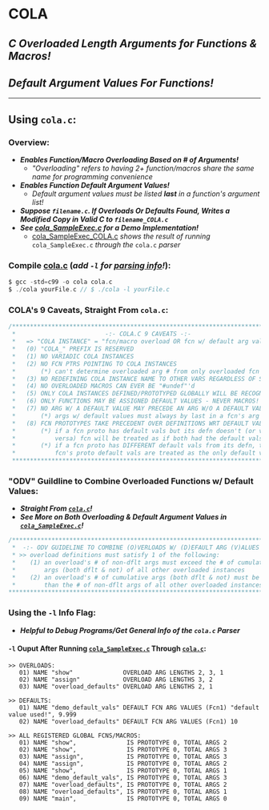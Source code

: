 # COLA
## _C Overloaded Length Arguments for Functions &amp; Macros!_
## _Default Argument Values For Functions!_

----------------------
## Using `cola.c`:

### Overview:
* ***Enables Function/Macro Overloading Based on # of Arguments!***
  * _"Overloading" refers to having 2+ function/macros share the same name for programming convenience_
* ***Enables Function Default Argument Values!***
  * _Default argument values must be listed **last** in a function's argument list!_
* ***Suppose `filename.c`. If Overloads Or Defaults Found, Writes a Modified Copy in Valid C to `filename_COLA.c`***
* ***See [cola_SampleExec.c](https://github.com/jrandleman/COLA/blob/master/cola_SampleExec.c) for a Demo Implementation!*** 
  * [cola_SampleExec_COLA.c](https://github.com/jrandleman/COLA/blob/master/cola_SampleExec_COLA.c) _shows the result of running_ `cola_SampleExec.c` _through the_ `cola.c` _parser_

### Compile [cola.c](https://github.com/jrandleman/COLA/blob/master/cola.c) (_add `-l` for [parsing info](#using-the--l-info-flag)!_):
```c
$ gcc -std=c99 -o cola cola.c
$ ./cola yourFile.c // $ ./cola -l yourFile.c 
```
### COLA's 9 Caveats, Straight From `cola.c`:
```c
/*****************************************************************************
 *                         -:- COLA.C 9 CAVEATS -:-                         *
 *   => "COLA INSTANCE" = "fcn/macro overload OR fcn w/ default arg values" *
 *   (0) "COLA_" PREFIX IS RESERVED                                         *
 *   (1) NO VARIADIC COLA INSTANCES                                         *
 *   (2) NO FCN PTRS POINTING TO COLA INSTANCES                             *
 *       (*) can't determine overloaded arg # from only overloaded fcn name *
 *   (3) NO REDEFINING COLA INSTANCE NAME TO OTHER VARS REGARDLESS OF SCOPE *
 *   (4) NO OVERLOADED MACROS CAN EVER BE "#undef"'d                        *
 *   (5) ONLY COLA INSTANCES DEFINED/PROTOTYPED GLOBALLY WILL BE RECOGNIZED *
 *   (6) ONLY FUNCTIONS MAY BE ASSIGNED DEFAULT VALUES - NEVER MACROS!      *
 *   (7) NO ARG W/ A DEFAULT VALUE MAY PRECEDE AN ARG W/O A DEFAULT VALUE   *
 *       (*) args w/ default values must always by last in a fcn's arg list *
 *   (8) FCN PROTOTYPES TAKE PRECEDENT OVER DEFINITIONS WRT DEFAULT VALS    *
 *       (*) if a fcn proto has default vals but its defn doesn't (or vise  *
 *           versa) fcn will be treated as if both had the default vals     *
 *       (*) if a fcn proto has DIFFERENT default vals from its defn, the   *
 *           fcn's proto default vals are treated as the only default vals  *
 ****************************************************************************/
```
### "ODV" Guildline to Combine Overloaded Functions w/ Default Values:
* ***Straight From [`cola.c`](https://github.com/jrandleman/COLA/blob/master/cola.c)!***</br>
* ***See More on Both Overloading & Default Argument Values in [`cola_SampleExec.c`](https://github.com/jrandleman/COLA/blob/master/cola_SampleExec.c)!***</br>
```c
/*****************************************************************************
 *  -:- ODV GUIDELINE TO COMBINE (O)VERLOADS W/ (D)EFAULT ARG (V)ALUES -:-  *
 * >> overload definitions must satisfy 1 of the following:                 *
 *    (1) an overload's # of non-dflt args must exceed the # of cumulative  *
 *        args (both dflt & not) of all other overloaded instances          *
 *    (2) an overload's # of cumulative args (both dflt & not) must be less *
 *        than the # of non-dflt args of all other overloaded instances     *
*****************************************************************************/
```

### Using the `-l` Info Flag:
* ***Helpful to Debug Programs/Get General Info of the `cola.c` Parser***
#### `-l` Ouput After Running [`cola_SampleExec.c`](https://github.com/jrandleman/COLA/blob/master/cola_SampleExec.c) Through [`cola.c`](https://github.com/jrandleman/COLA/blob/master/cola.c):
```
>> OVERLOADS:
   01) NAME "show"              OVERLOAD ARG LENGTHS 2, 3, 1
   02) NAME "assign"            OVERLOAD ARG LENGTHS 3, 2
   03) NAME "overload_defaults" OVERLOAD ARG LENGTHS 2, 1

>> DEFAULTS:
   01) NAME "demo_default_vals" DEFAULT FCN ARG VALUES (Fcn1) "default value used!", 9.999
   02) NAME "overload_defaults" DEFAULT FCN ARG VALUES (Fcn1) 10

>> ALL REGISTERED GLOBAL FCNS/MACROS:
   01) NAME "show",              IS PROTOTYPE 0, TOTAL ARGS 2
   02) NAME "show",              IS PROTOTYPE 0, TOTAL ARGS 3
   03) NAME "assign",            IS PROTOTYPE 0, TOTAL ARGS 3
   04) NAME "assign",            IS PROTOTYPE 0, TOTAL ARGS 2
   05) NAME "show",              IS PROTOTYPE 0, TOTAL ARGS 1
   06) NAME "demo_default_vals", IS PROTOTYPE 0, TOTAL ARGS 3
   07) NAME "overload_defaults", IS PROTOTYPE 0, TOTAL ARGS 2
   08) NAME "overload_defaults", IS PROTOTYPE 0, TOTAL ARGS 1
   09) NAME "main",              IS PROTOTYPE 0, TOTAL ARGS 0
```
